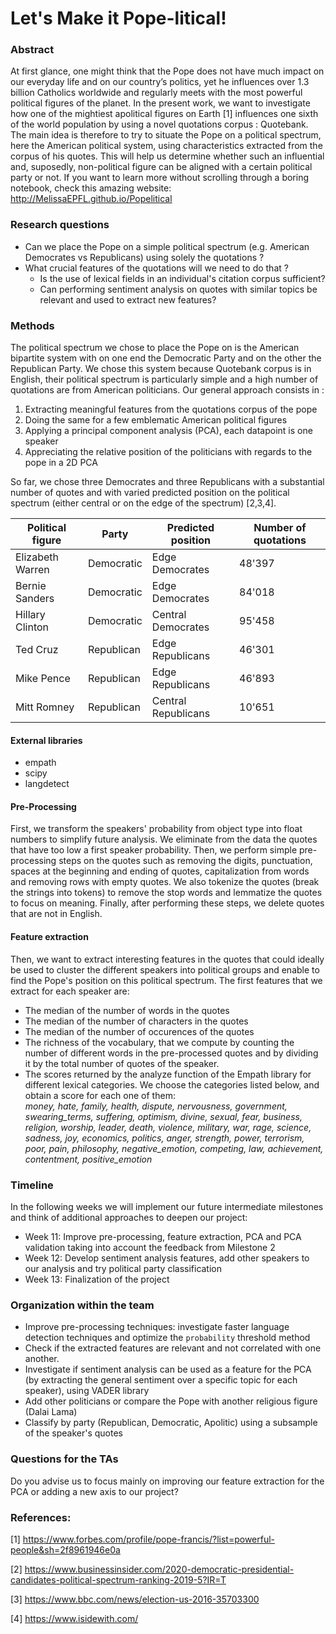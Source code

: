# Let's Make it Pope-litical!

### Abstract
At first glance, one might think that the Pope does not have much impact on our everyday life and on our country’s politics, yet he influences over 1.3 billion Catholics worldwide and regularly meets with the most powerful political figures of the planet. In the present work, we want to investigate how one of the mightiest apolitical figures on Earth [1] influences one sixth of the world population by using a novel quotations corpus : Quotebank. The main idea is therefore to try to situate the Pope on a political spectrum, here the American political system, using characteristics extracted from the corpus of his quotes. This will help us determine whether such an influential and, suposedly, non-political figure can be aligned with a certain political party or not. If you want to learn more without scrolling through a boring notebook, check this amazing website: http://MelissaEPFL.github.io/Popelitical
### Research questions

* Can we place the Pope on a simple political spectrum (e.g. American Democrates vs Republicans) using solely the quotations ?
* What crucial features of the quotations will we need to do that ?
  * Is the use of lexical fields in an individual's citation corpus sufficient?
  * Can performing sentiment analysis on quotes with similar topics be relevant and used to extract new features?

### Methods

The political spectrum we chose to place the Pope on is the American bipartite system with on one end the Democratic Party and on the other the Republican Party. We chose this system because Quotebank corpus is in English, their political spectrum is particularly simple and a high number of quotations are from American politicians. Our general approach consists in :
1. Extracting meaningful features from the quotations corpus of the pope
2. Doing the same for a few emblematic American political figures 
3. Applying a principal component analysis (PCA), each datapoint is one speaker
4. Appreciating the relative position of the politicians with regards to the pope in a 2D PCA

So far, we chose three Democrates and three Republicans with a substantial number of quotes and with varied predicted position on the political spectrum (either central or on the edge of the spectrum) [2,3,4].

| Political figure | Party      | Predicted position   | Number of quotations |
|------------------|------------|----------------------|----------------------|
| Elizabeth Warren | Democratic | Edge Democrates      | 48'397               |
| Bernie Sanders   | Democratic | Edge Democrates      | 84'018               |
| Hillary Clinton  | Democratic | Central Democrates   | 95'458               |
| Ted Cruz         | Republican| Edge Republicans     | 46'301               |
| Mike Pence       | Republican| Edge Republicans     | 46'893               |
| Mitt Romney      | Republican| Central Republicans  | 10'651               |

#### External libraries
* empath
* scipy
* langdetect

#### Pre-Processing
First, we transform the speakers' probability from object type into float numbers to simplify future analysis. We eliminate from the data the quotes that have too low a first speaker probability. Then, we perform simple pre-processing steps on the quotes such as removing the digits, punctuation, spaces at the beginning and ending of quotes, capitalization from words and removing rows with empty quotes. We also tokenize the quotes (break the strings into tokens) to remove the stop words and lemmatize the quotes to focus on meaning. Finally, after performing these steps, we delete quotes that are not in English.

#### Feature extraction
Then, we want to extract interesting features in the quotes that could ideally be used to cluster the different speakers into political groups and enable to find the Pope's position on this political spectrum. The first features that we extract for each speaker are:
* The median of the number of words in the quotes
* The median of the number of characters in the quotes
* The median of the number of occurences of the quotes
* The richness of the vocabulary, that we compute by counting the number of different words in the pre-processed quotes and by dividing it by the total number of quotes of the speaker.
* The scores returned by the analyze function of the Empath library for different lexical categories. We choose the categories listed below, and obtain a score for each one of them:  
*money, hate, family, health, dispute, nervousness, government, swearing_terms, suffering, optimism, divine, sexual, fear, business, religion, worship, leader, death, violence, military, war, rage, science, sadness, joy, economics, politics, anger, strength, power, terrorism, poor, pain, philosophy, negative_emotion, competing, law, achievement, contentment, positive_emotion*
   

### Timeline
In the following weeks we will implement our future intermediate milestones and think of additional approaches to deepen our project:

* Week 11: Improve pre-processing, feature extraction, PCA and PCA validation taking into account the feedback from Milestone 2
* Week 12: Develop sentiment analysis features, add other speakers to our analysis and try political party classification 
* Week 13: Finalization of the project

### Organization within the team
* Improve pre-processing techniques:  investigate faster language detection techniques and optimize the `probability` threshold method
* Check if the extracted features are relevant and not correlated with one another.
* Investigate if sentiment analysis can be used as a feature for the PCA (by extracting the general sentiment over a specific topic for each speaker), using VADER library
* Add other politicians or compare the Pope with another religious figure (Dalai Lama)
* Classify by party (Republican, Democratic, Apolitic) using a subsample of the speaker's quotes 

### Questions for the TAs
Do you advise us to focus mainly on improving our feature extraction for the PCA or adding a new axis to our project?


### References:
[1] https://www.forbes.com/profile/pope-francis/?list=powerful-people&sh=2f8961946e0a

[2] https://www.businessinsider.com/2020-democratic-presidential-candidates-political-spectrum-ranking-2019-5?IR=T

[3] https://www.bbc.com/news/election-us-2016-35703300

[4] https://www.isidewith.com/



